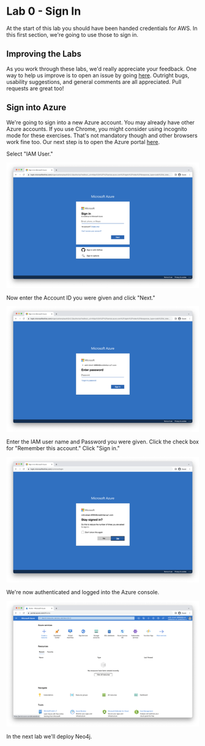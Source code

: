 # Lab 0 - Sign In
At the start of this lab you should have been handed credentials for AWS.  In this first section, we're going to use those to sign in.

## Improving the Labs
As you work through these labs, we'd really appreciate your feedback.  One way to help us improve is to open an issue by going [here](https://github.com/neo4j-partners/hands-on-lab-neo4j-and-sagemaker/issues).  Outright bugs, usability suggestions, and general comments are all appreciated.  Pull requests are great too!

## Sign into Azure
We're going to sign into a new Azure account.  You may already have other Azure accounts.  If you use Chrome, you might consider using incognito mode for these exercises.  That's not mandatory though and other browsers work fine too.
Our next step is to open the Azure portal [here](https://portal.azure.com/). 

Select "IAM User."

![](images/01.png)

Now enter the Account ID you were given and click "Next."

![](images/02.png)

Enter the IAM user name and Password you were given.  Click the check box for "Remember this account."  Click "Sign in."

![](images/03.png)

We're now authenticated and logged into the Azure console.

![](images/04.png)

In the next lab we'll deploy Neo4j.